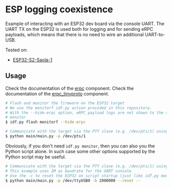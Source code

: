 # ESP logging coexistence

Example of interacting with an ESP32 dev board via the console UART. The UART TX on the ESP32 is used both for logging and for sending eRPC payloads, which means that there is no need to wire an additional UART-to-USB.

Tested on:

* [ESP32-S2-Saola-1](https://docs.espressif.com/projects/esp-idf/en/latest/esp32s2/hw-reference/esp32s2/user-guide-saola-1-v1.2.html#hardware-reference)

## Usage

Check the documentation of the [erpc](../../erpc_esp/erpc/README.md) component.
Check the documentation of the [erpc_tinyproto](../../erpc_esp/erpc_tinyproto/README.md) component.

```bash
# Flash and monitor the firmware on the ESP32 target
# We use the monitorf idf.py action provided in this repository.
# With the --hide-erpc option, eRPC payload logs are not shown to the serial
# monitor
$ idf.py flash monitorf --hide-erpc

# Communicate with the target via the PTY slave (e.g. /dev/pts/1) using the host-side Python script
$ python main/main.py -p /dev/pts/1
```

Obviously, if you don't need `idf.py monitor`, then you can also you the Python script alone. In such case some other options supported by the Python script may be useful.

```bash
# Communicate with the target via the PTY slave (e.g. /dev/pts/1) using the host-side Python script
# This example uses 2M as baudrate for the UART console
# Use the -c to reset the ESP32 on script startup (just like idf.py monitor)
$ python main/main.py -p /dev/ttyUSB0 -b 2000000 --reset --
```
